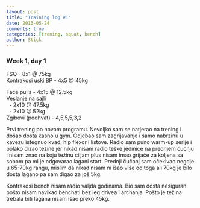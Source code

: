 ```yaml
---
layout: post
title: "Training log #1"
date: 2013-05-24
comments: true
categories: [trening, squat, bench]
author: Stick
---
```


### Week 1, day 1

FSQ - 8x1 @ 75kg  
Kontrakosi uski BP - 4x5 @ 45kg    

Face pulls - 4x15 @ 12.5kg  
Veslanje na sajli   
&nbsp;  -  2x10 @ 47.5kg   
&nbsp;  -  2x10 @ 52kg  
Zgibovi (podhvat)  - 4,5,5,5,3,2  


Prvi trening po novom programu. Nevoljko sam se natjerao na trening i došao dosta kasno u gym. Odjebao sam zagrijavanje i samo nabrzinu u kavezu istegnuo kvad, hip flexor i listove. Radio sam puno warm-up serije i polako dizao težine jer nikad nisam radio teške jedinice na prednjem čučnju i nisam znao na koju težinu ciljam plus nisam imao grijače za koljena sa sobom pa mi je odgovarao lagani start. Prednji čučanj sam očekivao negdje u 65-70kg rangu, mislim da nikad nisam ni išao više od toga ali 70kg je bilo dosta lagano pa sam digao za još 5kg. 

Kontrakosi bench nisam radio valjda godinama. Bio sam dosta nesiguran pošto nisam navikao benchati bez leg drivea i archanja. Pošto je težina trebala biti lagana nisam išao preko 45kg.


